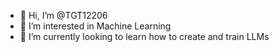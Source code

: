 - 👋 Hi, I’m @TGT12206
- 👀 I’m interested in Machine Learning
- 🌱 I’m currently looking to learn how to create and train LLMs

<!---
TGT12206/TGT12206 is a ✨ special ✨ repository because its `README.md` (this file) appears on your GitHub profile.
You can click the Preview link to take a look at your changes.
--->
